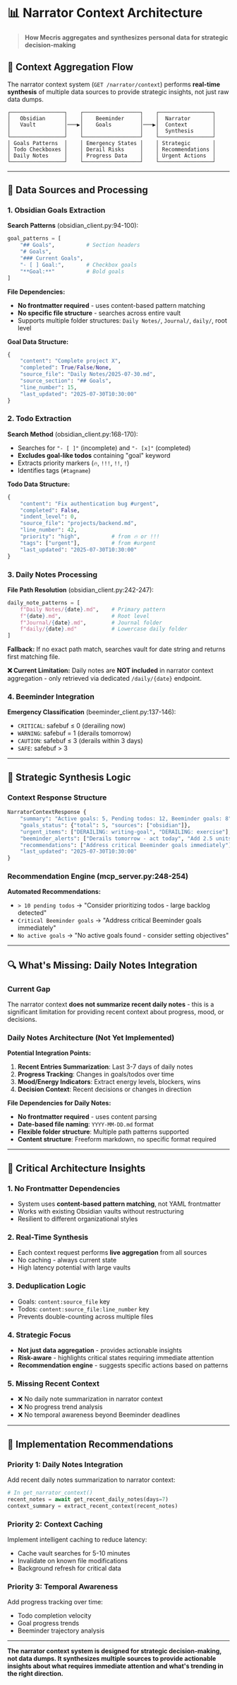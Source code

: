 # 📊 Narrator Context Architecture

> **How Mecris aggregates and synthesizes personal data for strategic decision-making**

## 🔄 Context Aggregation Flow

The narrator context system (`GET /narrator/context`) performs **real-time synthesis** of multiple data sources to provide strategic insights, not just raw data dumps.

```
┌─────────────────┐    ┌──────────────────┐    ┌─────────────────┐
│   Obsidian      │    │    Beeminder     │    │  Narrator       │
│   Vault         │───▶│    Goals         │───▶│  Context        │
│                 │    │                  │    │  Synthesis      │
└─────────────────┘    └──────────────────┘    └─────────────────┘
│ Goals Patterns  │    │ Emergency States │    │ Strategic       │
│ Todo Checkboxes │    │ Derail Risks     │    │ Recommendations │
│ Daily Notes     │    │ Progress Data    │    │ Urgent Actions  │
└─────────────────┘    └──────────────────┘    └─────────────────┘
```

---

## 📝 Data Sources and Processing

### 1. Obsidian Goals Extraction

**Search Patterns** (obsidian_client.py:94-100):
```python
goal_patterns = [
    "## Goals",          # Section headers
    "# Goals", 
    "### Current Goals",
    "- [ ] Goal:",       # Checkbox goals
    "**Goal:**"          # Bold goals
]
```

**File Dependencies:**
- **No frontmatter required** - uses content-based pattern matching
- **No specific file structure** - searches across entire vault
- Supports multiple folder structures: `Daily Notes/`, `Journal/`, `daily/`, root level

**Goal Data Structure:**
```python
{
    "content": "Complete project X",
    "completed": True/False/None,
    "source_file": "Daily Notes/2025-07-30.md",
    "source_section": "## Goals",
    "line_number": 15,
    "last_updated": "2025-07-30T10:30:00"
}
```

### 2. Todo Extraction

**Search Method** (obsidian_client.py:168-170):
- Searches for `"- [ ]"` (incomplete) and `"- [x]"` (completed)
- **Excludes goal-like todos** containing "goal" keyword
- Extracts priority markers (`🔥`, `!!!`, `!!`, `!`)
- Identifies tags (`#tagname`)

**Todo Data Structure:**
```python
{
    "content": "Fix authentication bug #urgent",
    "completed": False,
    "indent_level": 0,
    "source_file": "projects/backend.md",
    "line_number": 42,
    "priority": "high",          # from 🔥 or !!!
    "tags": ["urgent"],          # from #urgent
    "last_updated": "2025-07-30T10:30:00"
}
```

### 3. Daily Notes Processing

**File Path Resolution** (obsidian_client.py:242-247):
```python
daily_note_patterns = [
    f"Daily Notes/{date}.md",    # Primary pattern
    f"{date}.md",                # Root level
    f"Journal/{date}.md",        # Journal folder
    f"daily/{date}.md"           # Lowercase daily folder
]
```

**Fallback:** If no exact path match, searches vault for date string and returns first matching file.

**❌ Current Limitation:** Daily notes are **NOT included** in narrator context aggregation - only retrieved via dedicated `/daily/{date}` endpoint.

### 4. Beeminder Integration

**Emergency Classification** (beeminder_client.py:137-146):
- `CRITICAL`: safebuf ≤ 0 (derailing now)
- `WARNING`: safebuf = 1 (derails tomorrow)  
- `CAUTION`: safebuf ≤ 3 (derails within 3 days)
- `SAFE`: safebuf > 3

---

## 🧠 Strategic Synthesis Logic

### Context Response Structure
```python
NarratorContextResponse {
    "summary": "Active goals: 5, Pending todos: 12, Beeminder goals: 8",
    "goals_status": {"total": 5, "sources": ["obsidian"]},
    "urgent_items": ["DERAILING: writing-goal", "DERAILING: exercise"],
    "beeminder_alerts": ["Derails tomorrow - act today", "Add 2.5 units"],
    "recommendations": ["Address critical Beeminder goals immediately"],
    "last_updated": "2025-07-30T10:30:00"
}
```

### Recommendation Engine (mcp_server.py:248-254)

**Automated Recommendations:**
- `> 10 pending todos` → "Consider prioritizing todos - large backlog detected"
- `Critical Beeminder goals` → "Address critical Beeminder goals immediately"  
- `No active goals` → "No active goals found - consider setting objectives"

---

## 🔍 What's Missing: Daily Notes Integration

### Current Gap
The narrator context **does not summarize recent daily notes** - this is a significant limitation for providing recent context about progress, mood, or decisions.

### Daily Notes Architecture (Not Yet Implemented)
**Potential Integration Points:**
1. **Recent Entries Summarization**: Last 3-7 days of daily notes
2. **Progress Tracking**: Changes in goals/todos over time
3. **Mood/Energy Indicators**: Extract energy levels, blockers, wins
4. **Decision Context**: Recent decisions or changes in direction

**File Dependencies for Daily Notes:**
- **No frontmatter required** - uses content parsing
- **Date-based file naming**: `YYYY-MM-DD.md` format
- **Flexible folder structure**: Multiple path patterns supported
- **Content structure**: Freeform markdown, no specific format required

---

## 🚨 Critical Architecture Insights

### 1. **No Frontmatter Dependencies**
- System uses **content-based pattern matching**, not YAML frontmatter
- Works with existing Obsidian vaults without restructuring
- Resilient to different organizational styles

### 2. **Real-Time Synthesis**
- Each context request performs **live aggregation** from all sources
- No caching - always current state
- High latency potential with large vaults

### 3. **Deduplication Logic**
- Goals: `content:source_file` key
- Todos: `content:source_file:line_number` key
- Prevents double-counting across multiple files

### 4. **Strategic Focus**
- **Not just data aggregation** - provides actionable insights
- **Risk-aware** - highlights critical states requiring immediate attention
- **Recommendation engine** - suggests specific actions based on patterns

### 5. **Missing Recent Context**
- ❌ No daily note summarization in narrator context
- ❌ No progress trend analysis
- ❌ No temporal awareness beyond Beeminder deadlines

---

## 🔧 Implementation Recommendations

### Priority 1: Daily Notes Integration
Add recent daily notes summarization to narrator context:
```python
# In get_narrator_context()
recent_notes = await get_recent_daily_notes(days=7)
context_summary = extract_recent_context(recent_notes)
```

### Priority 2: Context Caching
Implement intelligent caching to reduce latency:
- Cache vault searches for 5-10 minutes
- Invalidate on known file modifications
- Background refresh for critical data

### Priority 3: Temporal Awareness
Add progress tracking over time:
- Todo completion velocity
- Goal progress trends  
- Beeminder trajectory analysis

---

**The narrator context system is designed for strategic decision-making, not data dumps. It synthesizes multiple sources to provide actionable insights about what requires immediate attention and what's trending in the right direction.**